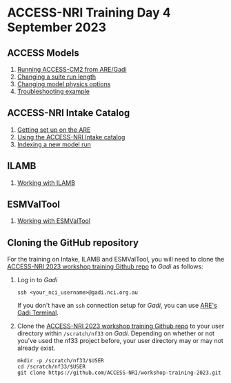 # ACCESS-NRI Training Day 4 September 2023

## ACCESS Models
1. [Running ACCESS-CM2 from ARE/Gadi](https://github.com/ACCESS-NRI/workshop-training-2023/blob/main/access_rose_cylc/rose_cylc_example.md)
2. [Changing a suite run length](https://github.com/ACCESS-NRI/workshop-training-2023/blob/main/access_rose_cylc/ex1_runlength.md)
3. [Changing model physics options](https://github.com/ACCESS-NRI/workshop-training-2023/blob/main/access_rose_cylc/ex2_co2.md)
4. [Troubleshooting example](https://github.com/ACCESS-NRI/workshop-training-2023/blob/main/access_rose_cylc/ex3_troubleshooting.md)
   
## ACCESS-NRI Intake Catalog
1. [Getting set up on the ARE](https://github.com/ACCESS-NRI/workshop-training-2023/blob/main/intake/ARE_setup_guide.md)
2. [Using the ACCESS-NRI Intake catalog](https://github.com/ACCESS-NRI/workshop-training-2023/blob/main/intake/Intake_tutorial_p1.ipynb)
3. [Indexing a new model run](https://github.com/ACCESS-NRI/workshop-training-2023/blob/main/intake/Intake_tutorial_p2.ipynb)

## ILAMB
1. [Working with ILAMB](https://github.com/ACCESS-NRI/workshop-training-2023/blob/main/ilamb/ILAMB_training.md)

## ESMValTool
1. [Working with ESMValTool](https://github.com/ACCESS-NRI/workshop-training-2023/blob/main/esmvaltool/ESMValTool_training_VDI.md)

## Cloning the GitHub repository

For the training on Intake, ILAMB and ESMValTool, you will need to clone the [ACCESS-NRI 2023 workshop training Github repo](https://github.com/ACCESS-NRI/workshop-training-2023) to _Gadi_ as follows:

1. Log in to _Gadi_
   ```
   ssh <your_nci_username>@gadi.nci.org.au
   ```
   If you don't have an `ssh` connection setup for _Gadi_, you can use [ARE's Gadi Terminal](https://are.nci.org.au/pun/sys/shell/ssh/gadi.nci.org.au).
   
2. Clone the [ACCESS-NRI 2023 workshop training Github repo](https://github.com/ACCESS-NRI/workshop-training-2023) to your user directory within `/scratch/nf33` on _Gadi_. Depending on whether or not you've used the nf33 project before, your user directory may or may not already exist.
   ```
   mkdir -p /scratch/nf33/$USER
   cd /scratch/nf33/$USER
   git clone https://github.com/ACCESS-NRI/workshop-training-2023.git
   ```